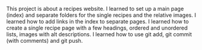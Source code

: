 This project is about a recipes website.
I learned to set up a main page (index) and separate folders for the single recipes and the relative images.
I learned how to add links in the index to separate pages.
I learned how to create a single recipe page with a few headings, ordered and unordered lists, images with alt descriptions.
I learned how to use git add, git commit (with comments) and git push.
